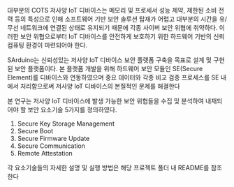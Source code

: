 
 대부분의 COTS 저사양 IoT 디바이스는 메모리 및 프로세서 성능 제약, 제한된 소비 전력 등의 특성으로 인해 소프트웨어 기반 보안 솔루션 탑재가 어렵고
대부분의 시간을 유/무선 네트워크에 연결된 상태로 유지되기 때문에 각종 사이버 보안 위협에 취약하다. 이러한 보안 위협으로부터 IoT 디바이스를
안전하게 보호하기 위한 하드웨어 기반의 신뢰 컴퓨팅 환경이 마련되어야 한다.

  SArduino는 신뢰성있는 저사양 IoT 디바이스 보안 플랫폼 구축을 목표로 설계 및 구현된 보안 플랫폼이다. 본 플랫폼 개발을 위해 하드웨어 보안 모듈인
 SE(Secure Element)를 디바이스와 연동하였으며 중요 데이터와 각종 비교 검증 프로세스를 SE 내에서 처리함으로써 저사양 IoT 디바이스의 본질적인 문제를
 해결한다
 
  본 연구는 저사양 IoT 디바이스에 발생 가능한 보안 위협들을 수집 및 분석하여 내재되어야 할 보안 요소기술 5가지를 정의하였다.
  
  1. Secure Key Storage Management
  2. Secure Boot
  3. Secure Firmware Update
  4. Secure Communication
  5. Remote Attestation
  
  각 요소기술들의 자세한 설명 및 실행 방법은 해당 프로젝트 폴더 내 README를 참조한다
